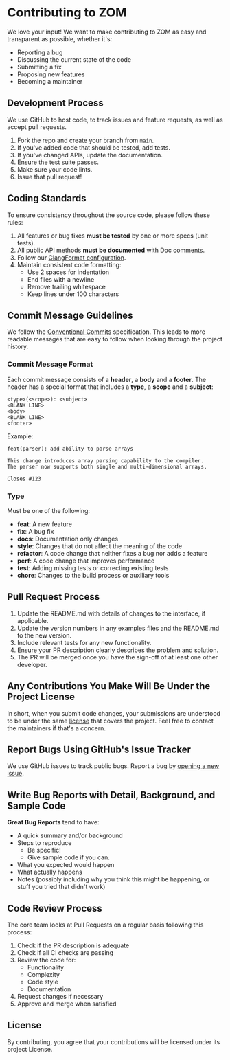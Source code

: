 # Contributing to ZOM

We love your input! We want to make contributing to ZOM as easy and transparent as possible, whether it's:

- Reporting a bug
- Discussing the current state of the code
- Submitting a fix
- Proposing new features
- Becoming a maintainer

## Development Process

We use GitHub to host code, to track issues and feature requests, as well as accept pull requests.

1. Fork the repo and create your branch from `main`.
2. If you've added code that should be tested, add tests.
3. If you've changed APIs, update the documentation.
4. Ensure the test suite passes.
5. Make sure your code lints.
6. Issue that pull request!

## Coding Standards

To ensure consistency throughout the source code, please follow these rules:

1. All features or bug fixes **must be tested** by one or more specs (unit tests).
2. All public API methods **must be documented** with Doc comments.
3. Follow our [ClangFormat configuration](.clang-format).
4. Maintain consistent code formatting:
   - Use 2 spaces for indentation
   - End files with a newline
   - Remove trailing whitespace
   - Keep lines under 100 characters

## Commit Message Guidelines

We follow the [Conventional Commits](https://www.conventionalcommits.org/) specification. This leads to more readable messages that are easy to follow when looking through the project history.

### Commit Message Format

Each commit message consists of a **header**, a **body** and a **footer**. The header has a special format that includes a **type**, a **scope** and a **subject**:

```
<type>(<scope>): <subject>
<BLANK LINE>
<body>
<BLANK LINE>
<footer>
```

Example:

```
feat(parser): add ability to parse arrays

This change introduces array parsing capability to the compiler.
The parser now supports both single and multi-dimensional arrays.

Closes #123
```

### Type

Must be one of the following:

- **feat**: A new feature
- **fix**: A bug fix
- **docs**: Documentation only changes
- **style**: Changes that do not affect the meaning of the code
- **refactor**: A code change that neither fixes a bug nor adds a feature
- **perf**: A code change that improves performance
- **test**: Adding missing tests or correcting existing tests
- **chore**: Changes to the build process or auxiliary tools

## Pull Request Process

1. Update the README.md with details of changes to the interface, if applicable.
2. Update the version numbers in any examples files and the README.md to the new version.
3. Include relevant tests for any new functionality.
4. Ensure your PR description clearly describes the problem and solution.
5. The PR will be merged once you have the sign-off of at least one other developer.

## Any Contributions You Make Will Be Under the Project License

In short, when you submit code changes, your submissions are understood to be under the same [license](LICENSE) that covers the project. Feel free to contact the maintainers if that's a concern.

## Report Bugs Using GitHub's Issue Tracker

We use GitHub issues to track public bugs. Report a bug by [opening a new issue](../../issues/new).

## Write Bug Reports with Detail, Background, and Sample Code

**Great Bug Reports** tend to have:

- A quick summary and/or background
- Steps to reproduce
  - Be specific!
  - Give sample code if you can.
- What you expected would happen
- What actually happens
- Notes (possibly including why you think this might be happening, or stuff you tried that didn't work)

## Code Review Process

The core team looks at Pull Requests on a regular basis following this process:

1. Check if the PR description is adequate
2. Check if all CI checks are passing
3. Review the code for:
   - Functionality
   - Complexity
   - Code style
   - Documentation
4. Request changes if necessary
5. Approve and merge when satisfied

## License

By contributing, you agree that your contributions will be licensed under its project License.
